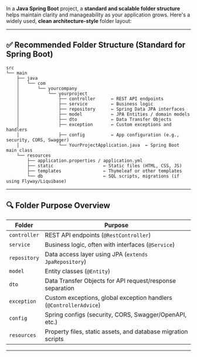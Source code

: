 In a **Java Spring Boot** project, a **standard and scalable folder structure** helps maintain clarity and manageability as your application grows. Here's a widely used, **clean architecture-style** folder layout:

---

## ✅ Recommended Folder Structure (Standard for Spring Boot)

```
src
└── main
    ├── java
    │   └── com
    │       └── yourcompany
    │           └── yourproject
    │               ├── controller      ← REST API endpoints
    │               ├── service         ← Business logic
    │               ├── repository      ← Spring Data JPA interfaces
    │               ├── model           ← JPA Entities / domain models
    │               ├── dto             ← Data Transfer Objects
    │               ├── exception       ← Custom exceptions and handlers
    │               ├── config          ← App configuration (e.g., security, CORS, Swagger)
    │               └── YourProjectApplication.java  ← Spring Boot main class
    └── resources
        ├── application.properties / application.yml
        ├── static                   ← Static files (HTML, CSS, JS)
        ├── templates                ← Thymeleaf or other templates
        └── db                       ← SQL scripts, migrations (if using Flyway/Liquibase)
```

---

## 🔍 Folder Purpose Overview

| Folder       | Purpose                                                            |
| ------------ | ------------------------------------------------------------------ |
| `controller` | REST API endpoints (`@RestController`)                             |
| `service`    | Business logic, often with interfaces (`@Service`)                 |
| `repository` | Data access layer using JPA (`extends JpaRepository`)              |
| `model`      | Entity classes (`@Entity`)                                         |
| `dto`        | Data Transfer Objects for API request/response separation          |
| `exception`  | Custom exceptions, global exception handlers (`@ControllerAdvice`) |
| `config`     | Spring configs (security, CORS, Swagger/OpenAPI, etc.)             |
| `resources`  | Property files, static assets, and database migration scripts      |

---

